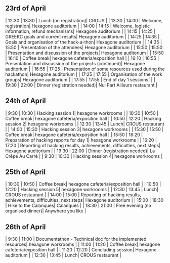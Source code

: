 ## 23rd of April

| 12:30 | 13:30 | Lunch (on registration)| CROUS |
| 13:30 | 14:00 | Welcome, registration| Hexagone auditorium |
| 14:00 | 14:15 | Welcome, logistic information, refund mechanisms| Hexagone auditorium |
| 14:15 | 14:25 | GREEKC goals and current results| Hexagone auditorium |
| 14:25 | 14:35 | Goals and organisation of the hack-a-thon| Hexagone auditorium |
| 14:35 | 15:50 | Presentation of the attendees| Hexagone auditorium |
| 15:50 | 15:50 | Presentation and discussion of the projects| Hexagone auditorium |
| 15:50 | 16:10 | Coffee break| hexagone cafeteria/exposition hall |
| 16:10 | 16:55 | Presentation and discussion of the projects (continued)| Hexagone auditorium |
| 16:55 | 17:25 | Presentation of some resources used during the hackathon| Hexagone auditorium |
| 17:25 | 17:55 | Organisation of the work groups| Hexagone auditorium |
| 17:55 | 17:55 | End of day 1 sessions|  |
| 19:30 | 22:00 | Dinner (registration needed)| Nul Part Ailleurs restaurant |

## 24th of April

| 9:30 | 10:30 | Hacking session 1| hexagone workrooms |
| 10:30 | 10:50 | Coffee break| hexagone cafeteria/exposition hall |
| 10:50 | 12:20 | Hacking session 2| hexagone workrooms |
| 12:30 | 13:45 | Lunch| CROUS restaurant |
| 14:00 | 15:30 | Hacking session 3| hexagone workrooms |
| 15:30 | 15:50 | Coffee break| hexagone cafeteria/exposition hall |
| 15:50 | 16:20 | Preparation of hacking reports for day 1| hexagone workrooms |
| 16:20 | 17:20 | Reporting of hacking results, achievements, difficulties, next steps| Hexagone auditorium |
| 19:30 | 22:00 | Dinner (registration needed)| La Crêpe Au Carré |
| 9:30 | 10:30 | Hacking session 4| hexagone workrooms |

## 25th of April

| 10:30 | 10:50 | Coffee break| hexagone cafeteria/exposition hall |
| 10:50 | 12:20 | Hacking session 5| hexagone workrooms |
| 12:30 | 13:45 | Lunch| CROUS restaurant |
| 14:00 | 15:00 | Reporting of hacking results, achievements, difficulties, next steps| Hexagone auditorium |
| 15:00 | 18:30 | Hike to the Calanques| Calanques |
| 18:30 | 21:00 | Free evening (no organised dinner)| Anywhere you like |

## 26th of April

| 9:30 | 11:00 | Documentathon - Technical doc for the implemented resources| hexagone workrooms |
| 11:00 | 11:20 | Coffee break| hexagone cafeteria/exposition hall |
| 11:20 | 12:20 | Concluding session| Hexagone auditorium |
| 12:30 | 13:45 | Lunch| CROUS restaurant |
